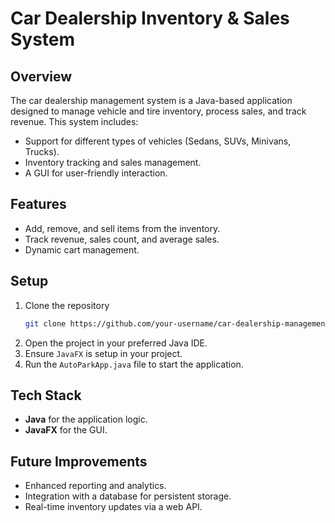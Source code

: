 # Car Dealership Inventory & Sales System

## Overview
The car dealership management system is a Java-based application designed to manage vehicle and tire inventory, process sales, and track revenue. This system includes:
- Support for different types of vehicles (Sedans, SUVs, Minivans, Trucks).
- Inventory tracking and sales management.
- A GUI for user-friendly interaction.

## Features
- Add, remove, and sell items from the inventory.
- Track revenue, sales count, and average sales.
- Dynamic cart management.

## Setup
1. Clone the repository
    ```bash
   git clone https://github.com/your-username/car-dealership-management-system.git
   ```
2. Open the project in your preferred Java IDE.
3. Ensure `JavaFX` is setup in your project.
4. Run the `AutoParkApp.java` file to start the application.

## Tech Stack
- **Java** for the application logic.
- **JavaFX** for the GUI.

## Future Improvements
- Enhanced reporting and analytics.
- Integration with a database for persistent storage.
- Real-time inventory updates via a web API.